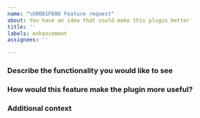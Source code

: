 ```yaml
---
name: "\U0001F680 Feature request"
about: You have an idea that could make this plugin better
title: ''
labels: enhancement
assignees: ''

---
```


### Describe the functionality you would like to see
<!-- A clear and concise description of the features or functionality you feel is missing.
For example: I want to use the plugin in my AndroidX project. -->

### How would this feature make the plugin more useful?
<!-- Provide context for how the requested functionality would improve your ability to develop successful applications with this plugin.
For example: Make the plugin being compatible with AndroidX project. -->

### Additional context
<!-- Add any other context or screenshots about the feature request here. -->
